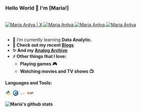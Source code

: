 ### Hello World 👋 I'm [Maria!]

<br/>


<a href="https://x.com/mariardya">
<img align="center" alt="Maria Ardya | X" width="22px" src="https://freelogopng.com/images/all_img/1690643591twitter-x-logo-png.png" />
</a>
<a href="https://www.linkedin.com/in/mariardya/">
<img align="center" alt="Maria Ardya" width="22px" src="https://cdn.jsdelivr.net/npm/simple-icons@v3/icons/linkedin.svg" />
</a>
<a href="https://medium.com/@mariardya">
<img align="center" alt="Maria Ardya" width="22px" src="https://cdn.jsdelivr.net/npm/simple-icons@v3/icons/medium.svg" />
</a>
<a href="https://www.instagram.com/mariardya/">
<img align="center" alt="Maria Ardya" width="22px" src="https://cdn.jsdelivr.net/npm/simple-icons@v3/icons/instagram.svg" />
</a>
<a href="https://steamcommunity.com/profiles/76561198410004489/
<img align="center" alt="Maria Ardya | Lunaire" width="22px" src="https://camo.githubusercontent.com/a4a557d85d9e36c0e9fbda0496633cc8c14261f813d9f94592f64185a730fbae/68747470733a2f2f696d672e736869656c64732e696f2f62616467652f2d537465616d2d3030303030303f7374796c653d666f722d7468652d6261646765266c6f676f3d737465616d266c6f676f436f6c6f723d7768697465" />
</a>
<br />

<br />

- 🌱 I’m currently learning <b>Data Analytic.
- 📝 Check out my recent [Blogs](https://medium.com/@mariardya)
- ✨ And my [Analog Archive](https://www.instagram.com/tustelan/)
- ⚡ Other things that I love:
     - Playing games 🎮
     - Watching movies and TV shows 📺

**Languages and Tools:**


<code><img height="20" src="https://raw.githubusercontent.com/github/explore/80688e429a7d4ef2fca1e82350fe8e3517d3494d/topics/python/python.png"></code>
<code><img height="20" src="https://raw.githubusercontent.com/github/explore/80688e429a7d4ef2fca1e82350fe8e3517d3494d/topics/cpp/cpp.png"></code>
<code><img height="20" src="https://raw.githubusercontent.com/github/explore/80688e429a7d4ef2fca1e82350fe8e3517d3494d/topics/mysql/mysql.png"></code>
<code><img height="20" src="https://raw.githubusercontent.com/github/explore/80688e429a7d4ef2fca1e82350fe8e3517d3494d/topics/git/git.png"></code>

![Maria's github stats](https://github-readme-stats.vercel.app/api?username=mariardya&show_icons=true&hide_border=true)
